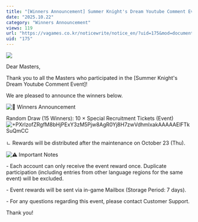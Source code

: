 ```yaml
---
title: "[Winners Announcement] Summer Knight's Dream Youtube Comment Event"
date: "2025.10.22"
category: "Winners Announcement"
views: 119
url: "https://vagames.co.kr/noticewrite/notice_en/?uid=175&mod=document"
uid: "175"
---
```


![](/images/news/live/en/175-531d8553.webp)  
  

Dear Masters,

  

Thank you to all the Masters who participated in the \[Summer Knight's Dream Youtube Comment Event\]!

We are pleased to announce the winners below.

  

![🎁](/images/news/live/en/200-00ebbf59.svg) Winners Announcement

Random Draw (15 Winners): 10 × Special Recruitment Tickets (Event)  
![+PXrlzofZRgfM8bHjPExY3zM5Pjw8AgR0Yj8H7zwVdhmlxakAAAAAElFTkSuQmCC](/images/news/live/en/175-base64-0-21533935.webp)  

ㄴ Rewards will be distributed after the maintenance on October 23 (Thu).

  

![⚠️](/images/news/live/en/176-56bce6b0.svg) Important Notes

\- Each account can only receive the event reward once. Duplicate participation (including entries from other language regions for the same event) will be excluded.

\- Event rewards will be sent via in-game Mailbox (Storage Period: 7 days).

\- For any questions regarding this event, please contact Customer Support.

  

Thank you!